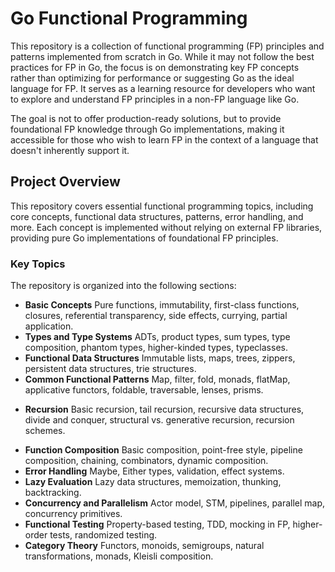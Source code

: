 # Go Functional Programming

This repository is a collection of functional programming (FP) principles and patterns implemented from scratch in Go. While it may not follow the best practices for FP in Go, the focus is on demonstrating key FP concepts rather than optimizing for performance or suggesting Go as the ideal language for FP. It serves as a learning resource for developers who want to explore and understand FP principles in a non-FP language like Go.

The goal is not to offer production-ready solutions, but to provide foundational FP knowledge through Go implementations, making it accessible for those who wish to learn FP in the context of a language that doesn't inherently support it.

## Project Overview

This repository covers essential functional programming topics, including core concepts, functional data structures, patterns, error handling, and more. Each concept is implemented without relying on external FP libraries, providing pure Go implementations of foundational FP principles.

### Key Topics

The repository is organized into the following sections:

- **Basic Concepts** Pure functions, immutability, first-class functions, closures, referential transparency, side effects, currying, partial application.
- **Types and Type Systems** ADTs, product types, sum types, type composition, phantom types, higher-kinded types, typeclasses.
- **Functional Data Structures** Immutable lists, maps, trees, zippers, persistent data structures, trie structures.
- **Common Functional Patterns** Map, filter, fold, monads, flatMap, applicative functors, foldable, traversable, lenses, prisms.
* **Recursion** Basic recursion, tail recursion, recursive data structures, divide and conquer, structural vs. generative recursion, recursion schemes.
- **Function Composition** Basic composition, point-free style, pipeline composition, chaining, combinators, dynamic composition.
- **Error Handling** Maybe, Either types, validation, effect systems.
- **Lazy Evaluation** Lazy data structures, memoization, thunking, backtracking.
- **Concurrency and Parallelism** Actor model, STM, pipelines, parallel map, concurrency primitives.
- **Functional Testing** Property-based testing, TDD, mocking in FP, higher-order tests, randomized testing.
- **Category Theory** Functors, monoids, semigroups, natural transformations, monads, Kleisli composition.
